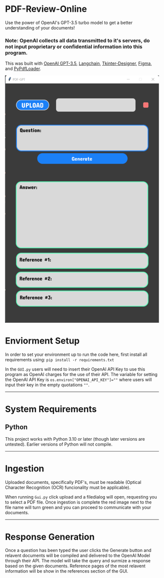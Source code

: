 # PDF-Review-Online
Use the power of OpenAI's GPT-3.5 turbo model to get a better understanding of your documents! 

### Note: OpenAI collects all data transmitted to it's servers, do not input proprietary or confidential information into this program.

This was built with [OpenAI GPT-3.5](Openai.com), [Langchain](https://github.com/hwchase17/langchain), [Tkinter-Designer](https://github.com/ParthJadhav/Tkinter-Designer), [Figma](www.figma.com), and [PyPdfLoader](https://python.langchain.com/en/latest/modules/indexes/document_loaders/examples/pdf.html).

![Screenshot of PDF-GPT Output](/init/PDF-GPT.png)

# Enviorment Setup
In order to set your environment up to run the code here, first install all requirements using:
`pip install -r requirements.txt`

In the `GUI.py` users will need to insert their OpenAI API Key to use this program as OpenAI charges for the use of their API. The variable for setting the OpenAI API Key is `os.environ["OPENAI_API_KEY"]=""` where users will input their key in the empty quotations `""`.

-----------------------------------------

# System Requirements
## Python

This project works with Python 3.10 or later (though later versions are untested). Earlier versions of Python will not compile.

-----------------------------------------

# Ingestion 
Uploaded documents, specifically PDF's, must be readable (Optical Character Recognition (OCR) funcionality must be applicable).

When running `Gui.py` click upload and a filedialog will open, requesting you to select a PDF file. Once ingestion is complete the red image next to the file name will turn green and you can proceed to communicate with your documents.

-----------------------------------------

# Response Generation

Once a question has been typed the user clicks the Generate button and relavent documents will be compiled and delivered to the OpenAI Model through their API. The model will take the query and surmize a response based on the given documents. Reference pages of the most relavent information will be show in the references section of the GUI.
